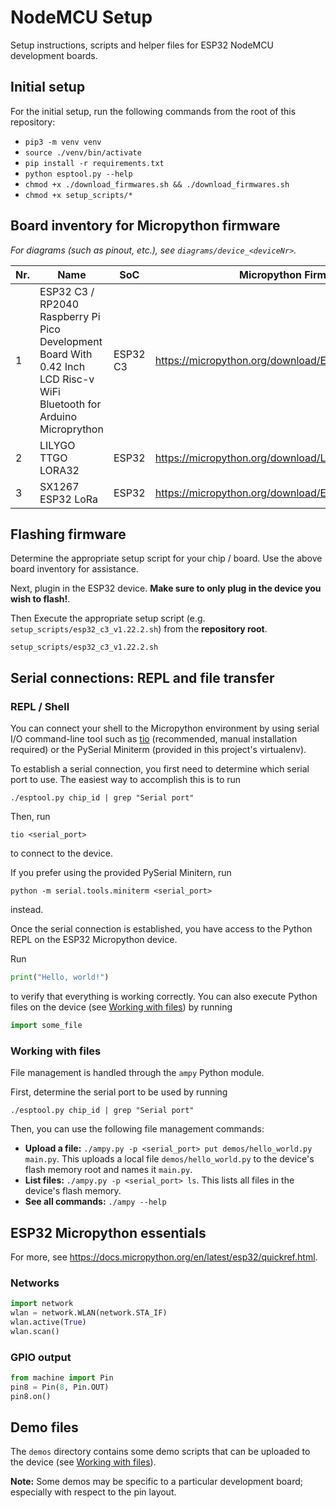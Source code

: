 # NodeMCU Setup
Setup instructions, scripts and helper files for ESP32 NodeMCU development boards.

## Initial setup
For the initial setup, run the following commands from the root of this repository:
- `pip3 -m venv venv`
- `source ./venv/bin/activate`
- `pip install -r requirements.txt`
- `python esptool.py --help`
- `chmod +x ./download_firmwares.sh && ./download_firmwares.sh`
- `chmod +x setup_scripts/*`

## Board inventory for Micropython firmware
_For diagrams (such as pinout, etc.), see `diagrams/device_<deviceNr>`._

| Nr. | Name                                                                                                                    | SoC      | Micropython Firmware                                 | Link                                                  |
|-----|-------------------------------------------------------------------------------------------------------------------------|----------|------------------------------------------------------|-------------------------------------------------------|
| 1   | ESP32 C3 / RP2040 Raspberry Pi Pico Development Board With 0.42 Inch LCD Risc-v WiFi Bluetooth for Arduino Microprython | ESP32 C3 | https://micropython.org/download/ESP32_GENERIC_C3/   | https://www.aliexpress.com/item/1005006051061995.html |
| 2   | LILYGO TTGO LORA32                                                                                                      | ESP32    | https://micropython.org/download/LILYGO_TTGO_LORA32/ | https://www.aliexpress.com/item/1005003088139358.html |
| 3   | SX1267 ESP32 LoRa                                                                                                       | ESP32    | https://micropython.org/download/ESP32_GENERIC/      <br/>| https://de.aliexpress.com/item/1005005967763162.html  |

## Flashing firmware
Determine the appropriate setup script for your chip / board. Use the above board inventory for assistance.

Next, plugin in the ESP32 device. **Make sure to only plug in the device you wish to flash!**.

Then Execute the appropriate setup script (e.g. `setup_scripts/esp32_c3_v1.22.2.sh`) from the **repository root**.

```shell
setup_scripts/esp32_c3_v1.22.2.sh
```

## Serial connections: REPL and file transfer
### REPL / Shell
You can connect your shell to the Micropython environment by using serial I/O command-line tool such as [tio](https://github.com/tio/tio) (recommended, manual installation required) or the PySerial Miniterm (provided in this project's virtualenv).

To establish a serial connection, you first need to determine which serial port to use. The easiest way to accomplish this is to run

```shell
./esptool.py chip_id | grep "Serial port"
```

Then, run

```shell
tio <serial_port>
```

to connect to the device. 

If you prefer using the provided PySerial Minitern, run

```shell
python -m serial.tools.miniterm <serial_port>
```

instead.

Once the serial connection is established, you have access to the Python REPL on the ESP32 Micropython device.

Run

```python
print("Hello, world!")
```

to verify that everything is working correctly. You can also execute Python files on the device (see [Working with files](#working-with-files)) by running

```python
import some_file
```

### Working with files
File management is handled through the `ampy` Python module.

First, determine the serial port to be used by running

```shell
./esptool.py chip_id | grep "Serial port"
```

Then, you can use the following file management commands:
- **Upload a file:** `./ampy.py -p <serial_port> put demos/hello_world.py main.py`. This uploads a local file `demos/hello_world.py` to the device's flash memory root and names it `main.py`.
- **List files:** `./ampy.py -p <serial_port> ls`. This lists all files in the device's flash memory.
- **See all commands:** `./ampy --help`

## ESP32 Micropython essentials
For more, see https://docs.micropython.org/en/latest/esp32/quickref.html.

### Networks
```python
import network
wlan = network.WLAN(network.STA_IF)
wlan.active(True)
wlan.scan()
```

### GPIO output
```python
from machine import Pin
pin8 = Pin(8, Pin.OUT)
pin8.on()
```

## Demo files
The `demos` directory contains some demo scripts that can be uploaded to the device (see [Working with files](#working-with-files)).

**Note:** Some demos may be specific to a particular development board; especially with respect to the pin layout.

